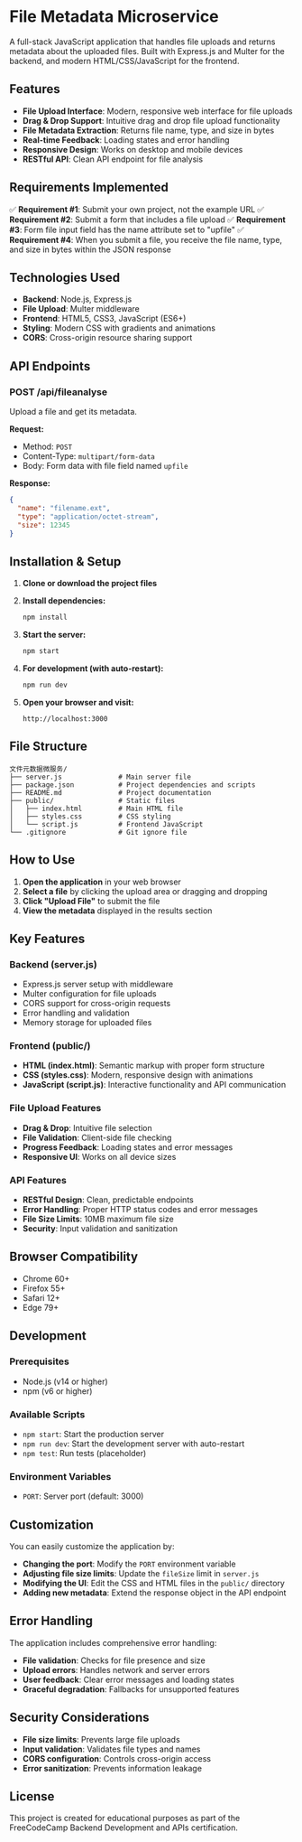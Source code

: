 # File Metadata Microservice

A full-stack JavaScript application that handles file uploads and returns metadata about the uploaded files. Built with Express.js and Multer for the backend, and modern HTML/CSS/JavaScript for the frontend.

## Features

- **File Upload Interface**: Modern, responsive web interface for file uploads
- **Drag & Drop Support**: Intuitive drag and drop file upload functionality
- **File Metadata Extraction**: Returns file name, type, and size in bytes
- **Real-time Feedback**: Loading states and error handling
- **Responsive Design**: Works on desktop and mobile devices
- **RESTful API**: Clean API endpoint for file analysis

## Requirements Implemented

✅ **Requirement #1**: Submit your own project, not the example URL
✅ **Requirement #2**: Submit a form that includes a file upload
✅ **Requirement #3**: Form file input field has the name attribute set to "upfile"
✅ **Requirement #4**: When you submit a file, you receive the file name, type, and size in bytes within the JSON response

## Technologies Used

- **Backend**: Node.js, Express.js
- **File Upload**: Multer middleware
- **Frontend**: HTML5, CSS3, JavaScript (ES6+)
- **Styling**: Modern CSS with gradients and animations
- **CORS**: Cross-origin resource sharing support

## API Endpoints

### POST /api/fileanalyse
Upload a file and get its metadata.

**Request:**
- Method: `POST`
- Content-Type: `multipart/form-data`
- Body: Form data with file field named `upfile`

**Response:**
```json
{
  "name": "filename.ext",
  "type": "application/octet-stream",
  "size": 12345
}
```

## Installation & Setup

1. **Clone or download the project files**
2. **Install dependencies:**
   ```bash
   npm install
   ```

3. **Start the server:**
   ```bash
   npm start
   ```

4. **For development (with auto-restart):**
   ```bash
   npm run dev
   ```

5. **Open your browser and visit:**
   ```
   http://localhost:3000
   ```

## File Structure

```
文件元数据微服务/
├── server.js              # Main server file
├── package.json           # Project dependencies and scripts
├── README.md              # Project documentation
├── public/                # Static files
│   ├── index.html         # Main HTML file
│   ├── styles.css         # CSS styling
│   └── script.js          # Frontend JavaScript
└── .gitignore             # Git ignore file
```

## How to Use

1. **Open the application** in your web browser
2. **Select a file** by clicking the upload area or dragging and dropping
3. **Click "Upload File"** to submit the file
4. **View the metadata** displayed in the results section

## Key Features

### Backend (server.js)
- Express.js server setup with middleware
- Multer configuration for file uploads
- CORS support for cross-origin requests
- Error handling and validation
- Memory storage for uploaded files

### Frontend (public/)
- **HTML (index.html)**: Semantic markup with proper form structure
- **CSS (styles.css)**: Modern, responsive design with animations
- **JavaScript (script.js)**: Interactive functionality and API communication

### File Upload Features
- **Drag & Drop**: Intuitive file selection
- **File Validation**: Client-side file checking
- **Progress Feedback**: Loading states and error messages
- **Responsive UI**: Works on all device sizes

### API Features
- **RESTful Design**: Clean, predictable endpoints
- **Error Handling**: Proper HTTP status codes and error messages
- **File Size Limits**: 10MB maximum file size
- **Security**: Input validation and sanitization

## Browser Compatibility

- Chrome 60+
- Firefox 55+
- Safari 12+
- Edge 79+

## Development

### Prerequisites
- Node.js (v14 or higher)
- npm (v6 or higher)

### Available Scripts
- `npm start`: Start the production server
- `npm run dev`: Start the development server with auto-restart
- `npm test`: Run tests (placeholder)

### Environment Variables
- `PORT`: Server port (default: 3000)

## Customization

You can easily customize the application by:

- **Changing the port**: Modify the `PORT` environment variable
- **Adjusting file size limits**: Update the `fileSize` limit in `server.js`
- **Modifying the UI**: Edit the CSS and HTML files in the `public/` directory
- **Adding new metadata**: Extend the response object in the API endpoint

## Error Handling

The application includes comprehensive error handling:

- **File validation**: Checks for file presence and size
- **Upload errors**: Handles network and server errors
- **User feedback**: Clear error messages and loading states
- **Graceful degradation**: Fallbacks for unsupported features

## Security Considerations

- **File size limits**: Prevents large file uploads
- **Input validation**: Validates file types and names
- **CORS configuration**: Controls cross-origin access
- **Error sanitization**: Prevents information leakage

## License

This project is created for educational purposes as part of the FreeCodeCamp Backend Development and APIs certification.
